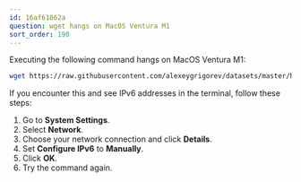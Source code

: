 ```yaml
---
id: 16af61862a
question: wget hangs on MacOS Ventura M1
sort_order: 190
---
```


Executing the following command hangs on MacOS Ventura M1:

```bash
wget https://raw.githubusercontent.com/alexeygrigorev/datasets/master/housing.csv
```

If you encounter this and see IPv6 addresses in the terminal, follow these steps:

1. Go to **System Settings**.
2. Select **Network**.
3. Choose your network connection and click **Details**.
4. Set **Configure IPv6** to **Manually**.
5. Click **OK**.
6. Try the command again.